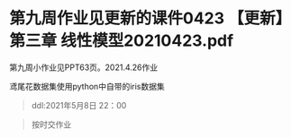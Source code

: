 # 第九周作业见更新的课件0423   【更新】第三章 线性模型20210423.pdf

第九周小作业见PPT63页。2021.4.26作业

鸢尾花数据集使用python中自带的iris数据集

>ddl:2021年5月8日 22：00

>按时交作业
